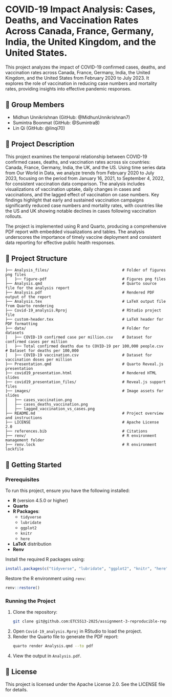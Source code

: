 # COVID-19 Impact Analysis: Cases, Deaths, and Vaccination Rates Across Canada, France, Germany, India, the United Kingdom, and the United States.

This project analyzes the impact of COVID-19 confirmed cases, deaths, and vaccination rates across Canada, France, Germany, India, the United Kingdom, and the United States from February 2020 to July 2023. It explores the role of vaccination in reducing case numbers and mortality rates, providing insights into effective pandemic responses.

## 👥 Group Members
- Midhun Unnikrishnan (GitHub: @MidhunUnnikrishnan7)
- Sumintra Boonmat (GitHub: @SumintraB)
- Lin Qi (GitHub: @linqi70)

## 📌 Project Description
This project examines the temporal relationship between COVID-19 confirmed cases, deaths, and vaccination rates across six countries: Canada, France, Germany, India, the UK, and the US. Using time series data from Our World in Data, we analyze trends from February 2020 to July 2023, focusing on the period from January 16, 2021, to September 4, 2022, for consistent vaccination data comparison. The analysis includes visualizations of vaccination uptake, daily changes in cases and vaccinations, and the lagged effect of vaccination on case numbers. Key findings highlight that early and sustained vaccination campaigns significantly reduced case numbers and mortality rates, with countries like the US and UK showing notable declines in cases following vaccination rollouts.

The project is implemented using R and Quarto, producing a comprehensive PDF report with embedded visualizations and tables. The analysis underscores the importance of timely vaccine deployment and consistent data reporting for effective public health responses.

## 📁 Project Structure
```
├── Analysis_files/                                # Folder of figures png files
│   ├── figure-pdf                                 # Figures png files
├── Analysis.qmd                                   # Quarto source file for the analysis report
├── Analysis.pdf                                   # Rendered PDF output of the report
├── Analysis.tex                                   # LaTeX output file from Quarto rendering
├── Covid-19_analysis.Rproj                        # RStudio project file
├── custom-header.tex                              # LaTeX header for PDF formatting
├── data/                                          # Folder for datasets
│   ├── COVID-19 confirmed case per million.csv    # Dataset for confirmed cases per million
│   ├── Total confirmed deaths due to COVID-19 per 100,000 people.csv  # Dataset for deaths per 100,000
│   ├── COVID-19 vaccination.csv                   # Dataset for vaccination doses per million
├── Presentation.qmd                               # Quarto Reveal.js presentation
├── covid19_presentation.html                      # Rendered HTML slides
├── covid19_presentation_files/                    # Reveal.js support files
├── images/                                        # Image assets for slides
│   ├── cases_vaccination.png
│   ├── cases_deaths_vaccination.png
│   ├── lagged_vaccination_vs_cases.png
├── README.md                                      # Project overview and instructions
├── LICENSE                                        # Apache License 2.0
├── references.bib                                 # Citations
├── renv/                                          # R environment management folder
├── renv.lock                                      # R environment lockfile
```

## 🚀 Getting Started

### Prerequisites
To run this project, ensure you have the following installed:
- **R** (version 4.5.0 or higher)
- **Quarto**
- **R Packages**:
  - `tidyverse`
  - `lubridate`
  - `ggplot2`
  - `knitr`
  - `here`
- **LaTeX** distribution
- **Renv** 

Install the required R packages using:
```R
install.packages(c("tidyverse", "lubridate", "ggplot2", "knitr", "here"))
```

Restore the R environment using `renv`:
```R
renv::restore()
```

### Running the Project
1. Clone the repository:
   ```bash
   git clone git@github.com:ETC5513-2025/assignment-3-reproducible-reporting-321.git
   ```
2. Open `Covid-19_analysis.Rproj` in RStudio to load the project.
3. Render the Quarto file to generate the PDF report:
   ```bash
   quarto render Analysis.qmd --to pdf
   ```
4. View the output in `Analysis.pdf`.

## 📜 License
This project is licensed under the Apache License 2.0.
See the LICENSE file for details.